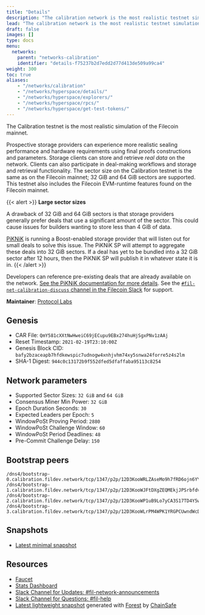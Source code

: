 ```yaml
---
title: "Details"
description: "The calibration network is the most realistic testnet simulation of the Filecoin mainnet."
lead: "The calibration network is the most realistic testnet simulation of the Filecoin mainnet."
draft: false
images: []
type: docs
menu:
  networks:
    parent: "networks-calibration"
    identifier: "details-f75237b2d7edd2d77d413de509a99ca4"
weight: 300
toc: true
aliases:
    - "/networks/calibration"
    - "/networks/hyperspace/details/"
    - "/networks/hyperspace/explorers/"
    - "/networks/hyperspace/rpcs/"
    - "/networks/hyperspace/get-test-tokens/"
---
```


The Calibration testnet is the most realistic simulation of the Filecoin mainnet.

Prospective storage providers can experience more realistic sealing performance and hardware requirements using final proofs constructions and parameters. Storage clients can store and retrieve _real data_ on the network. Clients can also participate in deal-making workflows and storage and retrieval functionality. The sector size on the Calibration testnet is the same as on the Filecoin mainnet; 32 GiB and 64 GiB sectors are supported. This testnet also includes the Filecoin EVM-runtime features found on the Filecoin mainnet.

{{< alert >}}
**Large sector sizes**

A drawback of 32 GiB and 64 GiB sectors is that storage providers generally prefer deals that use a significant amount of the sector. This could cause issues for builders wanting to store less than 4 GiB of data. 

[PiKNiK](https://www.piknik.com/) is running a Boost-enabled storage provider that will listen out for small deals to solve this issue. The PiKNiK SP will attempt to aggregate these deals into 32 GiB sectors. If a deal has yet to be bundled into a 32 GiB sector after 12 hours, then the PiKNiK SP will publish it in whatever state it is in.
{{< /alert >}}

Developers can reference pre-existing deals that are already available on the network. [See the PiKNiK documentation for more details](#). See the [`#fil-net-calibration-discuss` channel in the Filecoin Slack](https://filecoinproject.slack.com/archives/C01D42NNLMS) for support.


**Maintainer**: [Protocol Labs](https://protocol.ai)

## Genesis

- CAR File: `QmY581cXXtNwHweiC69jECupu9EBx274huHjSgxPNv1zAAj`
- Reset Timestamp: `2021-02-19T23:10:00Z`
- Genesis Block CID: `bafy2bzaceapb7hfdkewspic7udnogw4xnhjvhm74xy5snwa24forre5z4s2lm`
- SHA-1 Digest: `944c0c13172b9f552dfed5dfaffaba95113c8254`

## Network parameters

- Supported Sector Sizes: `32 GiB` and `64 GiB`
- Consensus Miner Min Power: `32 GiB`
- Epoch Duration Seconds: `30`
- Expected Leaders per Epoch: `5`
- WindowPoSt Proving Period: `2880`
- WindowPoSt Challenge Window: `60`
- WindowPoSt Period Deadlines: `48`
- Pre-Commit Challenge Delay: `150`

## Bootstrap peers

```plaintext
/dns4/bootstrap-0.calibration.fildev.network/tcp/1347/p2p/12D3KooWRLZAseMo9h7fRD6ojn6YYDXHsBSavX5YmjBZ9ngtAEec
/dns4/bootstrap-1.calibration.fildev.network/tcp/1347/p2p/12D3KooWJFtDXgZEQMEkjJPSrbfdvh2xfjVKrXeNFG1t8ioJXAzv
/dns4/bootstrap-2.calibration.fildev.network/tcp/1347/p2p/12D3KooWP1uB9Lo7yCA3S17TD4Y5wStP5Nk7Vqh53m8GsFjkyujD
/dns4/bootstrap-3.calibration.fildev.network/tcp/1347/p2p/12D3KooWLrPM4WPK1YRGPCUwndWcDX8GCYgms3DiuofUmxwvhMCn
```

## Snapshots

- [Latest minimal snapshot](https://snapshots.calibrationnet.filops.net/minimal/latest.zst)

## Resources

- [Faucet](https://faucet.calibration.fildev.network/)
- [Stats Dashboard](https://stats.calibration.fildev.network/)
- [Slack Channel for Updates: #fil-network-announcements](https://filecoinproject.slack.com/archives/C01AC6999KQ)
- [Slack Channel for Questions: #fil-help](https://filecoinproject.slack.com/archives/CEGN061C5)
- [Latest lightweight snapshot](https://forest.chainsafe.io/calibnet/snapshot-latest) generated with [Forest](http://github.com/ChainSafe/forest) by [ChainSafe](https://chainsafe.io/)
